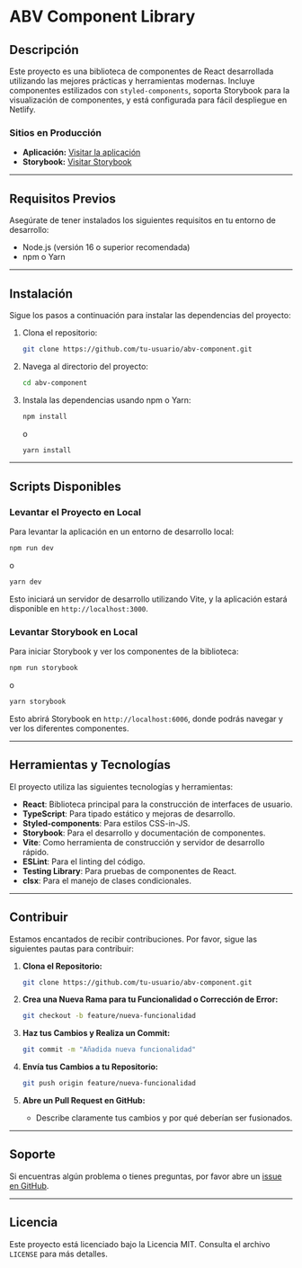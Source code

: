 # ABV Component Library

## Descripción

Este proyecto es una biblioteca de componentes de React desarrollada utilizando las mejores prácticas y herramientas modernas. Incluye componentes estilizados con `styled-components`, soporta Storybook para la visualización de componentes, y está configurada para fácil despliegue en Netlify.

### Sitios en Producción

- **Aplicación:** [Visitar la aplicación](https://6679aed439fd8c0441fa4996--helpful-crostata-bf480a.netlify.app/apps)
- **Storybook:** [Visitar Storybook](https://illustrious-cocada-ec7b4a.netlify.app/)

---

## Requisitos Previos

Asegúrate de tener instalados los siguientes requisitos en tu entorno de desarrollo:

- Node.js (versión 16 o superior recomendada)
- npm o Yarn

---

## Instalación

Sigue los pasos a continuación para instalar las dependencias del proyecto:

1. Clona el repositorio:

   ```bash
   git clone https://github.com/tu-usuario/abv-component.git
   ```

2. Navega al directorio del proyecto:

   ```bash
   cd abv-component
   ```

3. Instala las dependencias usando npm o Yarn:
   ```bash
   npm install
   ```
   o
   ```bash
   yarn install
   ```

---

## Scripts Disponibles

### Levantar el Proyecto en Local

Para levantar la aplicación en un entorno de desarrollo local:

```bash
npm run dev
```

o

```bash
yarn dev
```

Esto iniciará un servidor de desarrollo utilizando Vite, y la aplicación estará disponible en `http://localhost:3000`.

### Levantar Storybook en Local

Para iniciar Storybook y ver los componentes de la biblioteca:

```bash
npm run storybook
```

o

```bash
yarn storybook
```

Esto abrirá Storybook en `http://localhost:6006`, donde podrás navegar y ver los diferentes componentes.

---

## Herramientas y Tecnologías

El proyecto utiliza las siguientes tecnologías y herramientas:

- **React**: Biblioteca principal para la construcción de interfaces de usuario.
- **TypeScript**: Para tipado estático y mejoras de desarrollo.
- **Styled-components**: Para estilos CSS-in-JS.
- **Storybook**: Para el desarrollo y documentación de componentes.
- **Vite**: Como herramienta de construcción y servidor de desarrollo rápido.
- **ESLint**: Para el linting del código.
- **Testing Library**: Para pruebas de componentes de React.
- **clsx**: Para el manejo de clases condicionales.

---

## Contribuir

Estamos encantados de recibir contribuciones. Por favor, sigue las siguientes pautas para contribuir:

1. **Clona el Repositorio:**

   ```bash
   git clone https://github.com/tu-usuario/abv-component.git
   ```

2. **Crea una Nueva Rama para tu Funcionalidad o Corrección de Error:**

   ```bash
   git checkout -b feature/nueva-funcionalidad
   ```

3. **Haz tus Cambios y Realiza un Commit:**

   ```bash
   git commit -m "Añadida nueva funcionalidad"
   ```

4. **Envía tus Cambios a tu Repositorio:**

   ```bash
   git push origin feature/nueva-funcionalidad
   ```

5. **Abre un Pull Request en GitHub:**
   - Describe claramente tus cambios y por qué deberían ser fusionados.

---

## Soporte

Si encuentras algún problema o tienes preguntas, por favor abre un [issue en GitHub](https://github.com/tu-usuario/abv-component/issues).

---

## Licencia

Este proyecto está licenciado bajo la Licencia MIT. Consulta el archivo `LICENSE` para más detalles.
